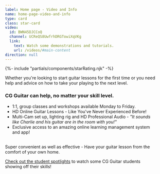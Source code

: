 ```yaml
---
label: Home page - Video and Info
name: home-page-video-and-info
type: card
class: star-card
video:
  id: BWN45DJCCoQ
  channel: UCReQS8UwfrhDRGTowiXqVKg
  link:
    text: Watch some demonstrations and tutorials.
    url: /videos/#main-content
direction: null
---
```


{%- include "partials/components/starRating.njk" -%}

<div>

Whether you're looking to start guitar lessons for the first time or you need help and advice on how to take your playing to the next level.

### CG Guitar can help, no matter your skill level.

- 1:1, group classes and workshops available Monday to Friday.
- HD Online Guitar Lessons - Like You've Never Experienced Before!
- Multi-Cam set up, lighting rig and HD Professional Audio - _"It sounds like Charlie and his guitar are in the room with you!"_
- Exclusive access to an amazing online learning management system and app!

<br/>
Super convenient as well as effective - Have your guitar lesson from the comfort of your own home.

[Check out the student spotlights](/videos/#student-spotlight-performance-night-2019) to watch some CG Guitar students showing off their skills!

</div>
